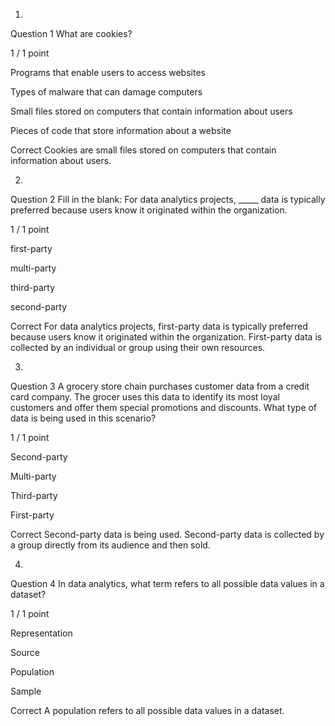 1.
Question 1
What are cookies?

1 / 1 point

Programs that enable users to access websites


Types of malware that can damage computers


Small files stored on computers that contain information about users


Pieces of code that store information about a website

Correct
Cookies are small files stored on computers that contain information about users.

2.
Question 2
Fill in the blank: For data analytics projects, _____ data is typically preferred because users know it originated within the organization.

1 / 1 point

first-party


multi-party


third-party


second-party

Correct
For data analytics projects, first-party data is typically preferred because users know it originated within the organization. First-party data is collected by an individual or group using their own resources.

3.
Question 3
A grocery store chain purchases customer data from a credit card company. The grocer uses this data to identify its most loyal customers and offer them special promotions and discounts. What type of data is being used in this scenario?

1 / 1 point

Second-party 


Multi-party 


Third-party 


First-party 

Correct
Second-party data is being used. Second-party data is collected by a group directly from its audience and then sold. 

4.
Question 4
In data analytics, what term refers to all possible data values in a dataset?

1 / 1 point

Representation


Source


Population


Sample

Correct
A population refers to all possible data values in a dataset.